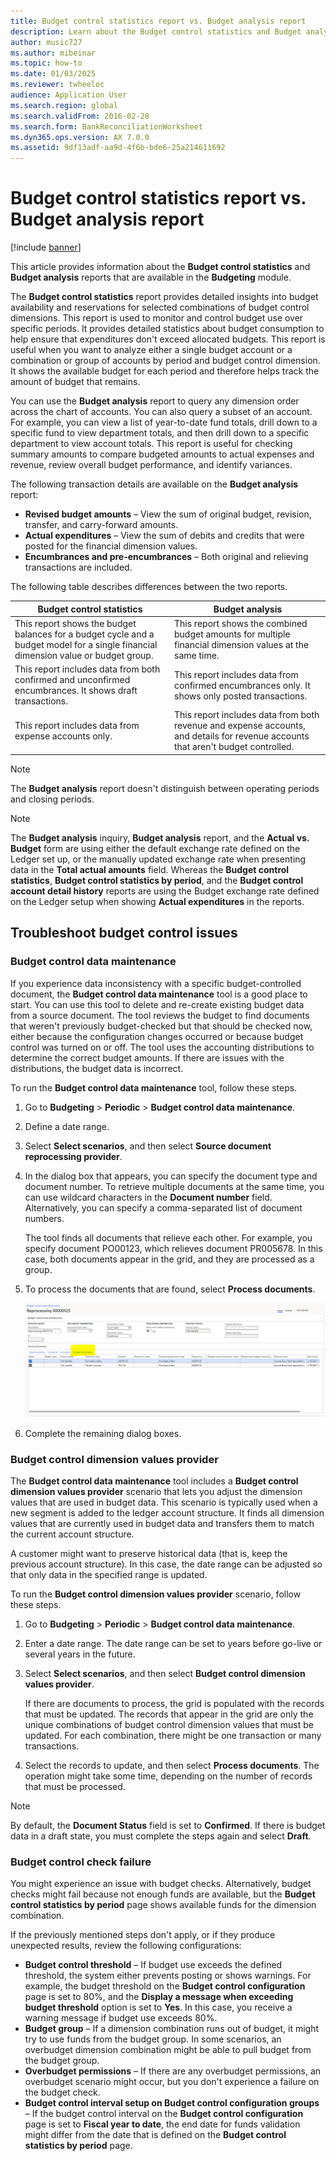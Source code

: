 ```yaml
---
title: Budget control statistics report vs. Budget analysis report
description: Learn about the Budget control statistics and Budget analysis reports that are available in the Budgeting module.
author: music727
ms.author: mibeinar
ms.topic: how-to
ms.date: 01/03/2025
ms.reviewer: twheeloc
audience: Application User
ms.search.region: global
ms.search.validFrom: 2016-02-28
ms.search.form: BankReconciliationWorksheet
ms.dyn365.ops.version: AX 7.0.0
ms.assetid: 9df13adf-aa9d-4f6b-bde6-25a214611692
---
```


# Budget control statistics report vs. Budget analysis report

[!include [banner](../includes/banner.md)]

This article provides information about the **Budget control statistics** and **Budget analysis** reports that are available in the **Budgeting** module.

The **Budget control statistics** report provides detailed insights into budget availability and reservations for selected combinations of budget control dimensions. This report is used to monitor and control budget use over specific periods. It provides detailed statistics about budget consumption to help ensure that expenditures don't exceed allocated budgets. This report is useful when you want to analyze either a single budget account or a combination or group of accounts by period and budget control dimension. It shows the available budget for each period and therefore helps track the amount of budget that remains.

You can use the **Budget analysis** report to query any dimension order across the chart of accounts. You can also query a subset of an account. For example, you can view a list of year-to-date fund totals, drill down to a specific fund to view department totals, and then drill down to a specific department to view account totals. This report is useful for checking summary amounts to compare budgeted amounts to actual expenses and revenue, review overall budget performance, and identify variances.

The following transaction details are available on the **Budget analysis** report:

- **Revised budget amounts** – View the sum of original budget, revision, transfer, and carry-forward amounts.
- **Actual expenditures** – View the sum of debits and credits that were posted for the financial dimension values.
- **Encumbrances and pre-encumbrances** – Both original and relieving transactions are included.

The following table describes differences between the two reports.

| Budget control statistics | Budget analysis |
|---|---|
| This report shows the budget balances for a budget cycle and a budget model for a single financial dimension value or budget group. | This report shows the combined budget amounts for multiple financial dimension values at the same time. |
| This report includes data from both confirmed and unconfirmed encumbrances. It shows draft transactions. | This report includes data from confirmed encumbrances only. It shows only posted transactions. |
| This report includes data from expense accounts only. | This report includes data from both revenue and expense accounts, and details for revenue accounts that aren't budget controlled. |

> [!NOTE]
> The **Budget analysis** report doesn't distinguish between operating periods and closing periods.

> [!NOTE]
> The **Budget analysis** inquiry, **Budget analysis** report, and the **Actual vs. Budget** form are using either the default exchange rate defined on the Ledger set up, or the manually updated exchange rate when presenting data in the **Total actual amounts** field. Whereas the **Budget control statistics**, **Budget control statistics by period**, and the **Budget control account detail history** reports are using the Budget exchange rate defined on the Ledger setup when showing **Actual expenditures** in the reports.

## Troubleshoot budget control issues

### Budget control data maintenance

If you experience data inconsistency with a specific budget-controlled document, the **Budget control data maintenance** tool is a good place to start. You can use this tool to delete and re-create existing budget data from a source document. The tool reviews the budget to find documents that weren't previously budget-checked but that should be checked now, either because the configuration changes occurred or because budget control was turned on or off. The tool uses the accounting distributions to determine the correct budget amounts. If there are issues with the distributions, the budget data is incorrect.

To run the **Budget control data maintenance** tool, follow these steps.

1. Go to **Budgeting** \> **Periodic** \> **Budget control data maintenance**.
1. Define a date range.
1. Select **Select scenarios**, and then select **Source document reprocessing provider**.
1. In the dialog box that appears, you can specify the document type and document number. To retrieve multiple documents at the same time, you can use wildcard characters in the **Document number** field. Alternatively, you can specify a comma-separated list of document numbers.

    The tool finds all documents that relieve each other. For example, you specify document PO00123, which relieves document PR005678. In this case, both documents appear in the grid, and they are processed as a group.

1. To process the documents that are found, select **Process documents**.

    ![Screenshot that shows the Process documents button in the Budget control data maintenance tool.](./media/budget-control-data-maintenance.png)

1. Complete the remaining dialog boxes.

### Budget control dimension values provider

The **Budget control data maintenance** tool includes a **Budget control dimension values provider** scenario that lets you adjust the dimension values that are used in budget data. This scenario is typically used when a new segment is added to the ledger account structure. It finds all dimension values that are currently used in budget data and transfers them to match the current account structure.

A customer might want to preserve historical data (that is, keep the previous account structure). In this case, the date range can be adjusted so that only data in the specified range is updated.

To run the **Budget control dimension values provider** scenario, follow these steps.

1. Go to **Budgeting** \> **Periodic** > **Budget control data maintenance**.
1. Enter a date range. The date range can be set to years before go-live or several years in the future.
1. Select **Select scenarios**, and then select **Budget control dimension values provider**.

    If there are documents to process, the grid is populated with the records that must be updated. The records that appear in the grid are only the unique combinations of budget control dimension values that must be updated. For each combination, there might be one transaction or many transactions.

1. Select the records to update, and then select **Process documents**. The operation might take some time, depending on the number of records that must be processed.

> [!NOTE]
> By default, the **Document Status** field is set to **Confirmed**. If there is budget data in a draft state, you must complete the steps again and select **Draft**.

### Budget control check failure

You might experience an issue with budget checks. Alternatively, budget checks might fail because not enough funds are available, but the **Budget control statistics by period** page shows available funds for the dimension combination.

If the previously mentioned steps don't apply, or if they produce unexpected results, review the following configurations:

- **Budget control threshold** – If budget use exceeds the defined threshold, the system either prevents posting or shows warnings. For example, the budget threshold on the **Budget control configuration** page is set to 80%, and the **Display a message when exceeding budget threshold** option is set to **Yes**. In this case, you receive a warning message if budget use exceeds 80%.
- **Budget group** – If a dimension combination runs out of budget, it might try to use funds from the budget group. In some scenarios, an overbudget dimension combination might be able to pull budget from the budget group.
- **Overbudget permissions** – If there are any overbudget permissions, an overbudget scenario might occur, but you don't experience a failure on the budget check.
- **Budget control interval setup on Budget control configuration groups** – If the budget control interval on the **Budget control configuration** page is set to **Fiscal year to date**, the end date for funds validation might differ from the date that is defined on the **Budget control statistics by period** page.
